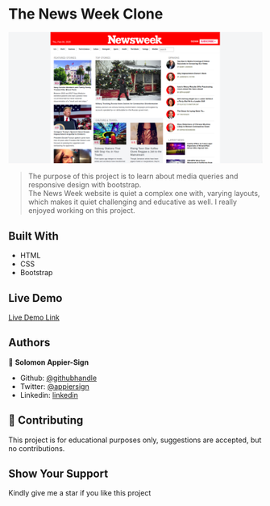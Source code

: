 # The News Week Clone
![Preview](./assets/images/newsweek.png)

> The purpose of this project is to learn about media queries and responsive design with bootstrap.  
> The News Week website is quiet a complex one with, varying layouts, which makes it quiet challenging and educative as well. I really enjoyed working on this project.

## Built With

- HTML
- CSS
- Bootstrap

## Live Demo

[Live Demo Link](https://rawcdn.githack.com/appiersign/news-week/88df57284b6785d9485b6be3ba43548e0fb765de/index.html)


## Authors

👤 **Solomon Appier-Sign**

- Github: [@githubhandle](https://github.com/appiersign)
- Twitter: [@appiersign](https://twitter.com/appiersign)
- Linkedin: [linkedin](https://www.linkedin.com/in/solomon-appier-sign/)

## 🤝 Contributing

This project is for educational purposes only, suggestions are accepted, but no contributions.

## Show Your Support

Kindly give me a star if you like this project
